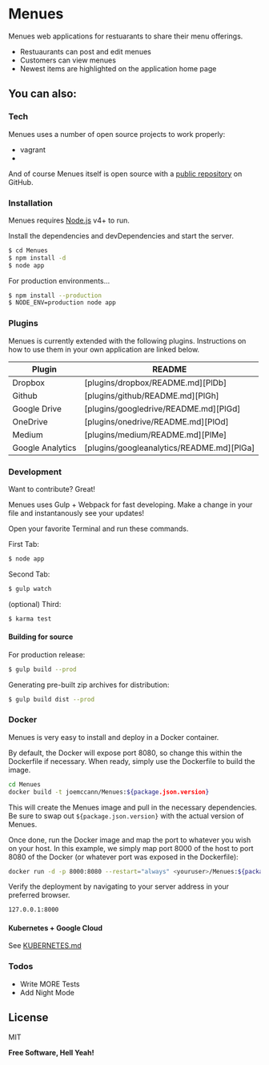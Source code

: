 # Menues


Menues web applications for restuarants to share their menu offerings.
  - Restuaurants can post and edit menues
  - Customers can view menues  
  - Newest items are highlighted on the application home page


You can also:
  - 

### Tech

Menues uses a number of open source projects to work properly:

* vagrant
*

And of course Menues itself is open source with a [public repository][menu]
 on GitHub.

### Installation

Menues requires [Node.js](https://nodejs.org/) v4+ to run.

Install the dependencies and devDependencies and start the server.

```sh
$ cd Menues
$ npm install -d
$ node app
```

For production environments...

```sh
$ npm install --production
$ NODE_ENV=production node app
```

### Plugins

Menues is currently extended with the following plugins. Instructions on how to use them in your own application are linked below.

| Plugin | README |
| ------ | ------ |
| Dropbox | [plugins/dropbox/README.md][PlDb] |
| Github | [plugins/github/README.md][PlGh] |
| Google Drive | [plugins/googledrive/README.md][PlGd] |
| OneDrive | [plugins/onedrive/README.md][PlOd] |
| Medium | [plugins/medium/README.md][PlMe] |
| Google Analytics | [plugins/googleanalytics/README.md][PlGa] |


### Development

Want to contribute? Great!

Menues uses Gulp + Webpack for fast developing.
Make a change in your file and instantanously see your updates!

Open your favorite Terminal and run these commands.

First Tab:
```sh
$ node app
```

Second Tab:
```sh
$ gulp watch
```

(optional) Third:
```sh
$ karma test
```
#### Building for source
For production release:
```sh
$ gulp build --prod
```
Generating pre-built zip archives for distribution:
```sh
$ gulp build dist --prod
```
### Docker
Menues is very easy to install and deploy in a Docker container.

By default, the Docker will expose port 8080, so change this within the Dockerfile if necessary. When ready, simply use the Dockerfile to build the image.

```sh
cd Menues
docker build -t joemccann/Menues:${package.json.version}
```
This will create the Menues image and pull in the necessary dependencies. Be sure to swap out `${package.json.version}` with the actual version of Menues.

Once done, run the Docker image and map the port to whatever you wish on your host. In this example, we simply map port 8000 of the host to port 8080 of the Docker (or whatever port was exposed in the Dockerfile):

```sh
docker run -d -p 8000:8080 --restart="always" <youruser>/Menues:${package.json.version}
```

Verify the deployment by navigating to your server address in your preferred browser.

```sh
127.0.0.1:8000
```

#### Kubernetes + Google Cloud

See [KUBERNETES.md](https://github.com/joemccann/Menues/blob/master/KUBERNETES.md)


### Todos

 - Write MORE Tests
 - Add Night Mode

License
----

MIT


**Free Software, Hell Yeah!**

[//]: # (These are reference links used in the body of this note and get stripped out when the markdown processor does its job. There is no need to format nicely because it shouldn't be seen. Thanks SO - http://stackoverflow.com/questions/4823468/store-comments-in-markdown-syntax)


   [menu]: <https://github.com/ladytrell/Menues>
   [git-repo-url]: <https://github.com/ladytrell/Menues.git>